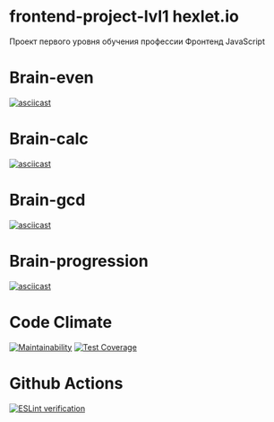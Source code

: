 # frontend-project-lvl1 hexlet.io

Проект первого уровня обучения профессии Фронтенд JavaScript

# Brain-even 
[![asciicast](https://asciinema.org/a/p5V3xOeEJFi3EVyz8PJ11Oxun.svg)](https://asciinema.org/a/p5V3xOeEJFi3EVyz8PJ11Oxun)

# Brain-calc
[![asciicast](https://asciinema.org/a/i6HL0BNcFPwFUsIaZ0ipJdHwk.svg)](https://asciinema.org/a/i6HL0BNcFPwFUsIaZ0ipJdHwk)

# Brain-gcd
[![asciicast](https://asciinema.org/a/6jzMJabWxf1w0eqxzrC58ojrm.svg)](https://asciinema.org/a/6jzMJabWxf1w0eqxzrC58ojrm)

# Brain-progression
[![asciicast](https://asciinema.org/a/dirF3C7pVAmNZh6oXLgiLuACw.svg)](https://asciinema.org/a/dirF3C7pVAmNZh6oXLgiLuACw)

# Code Climate
[![Maintainability](https://api.codeclimate.com/v1/badges/a99a88d28ad37a79dbf6/maintainability)](https://codeclimate.com/github/codeclimate/codeclimate/maintainability) [![Test Coverage](https://api.codeclimate.com/v1/badges/a99a88d28ad37a79dbf6/test_coverage)](https://codeclimate.com/github/codeclimate/codeclimate/test_coverage)

# Github Actions
[![ESLint verification](https://github.com/BairamovTimur/frontend-project-lvl1/workflows/ESLint%20verification/badge.svg?branch=master)](https://github.com/BairamovTimur/frontend-project-lvl1/actions?query=workflow%3A%22ESLint+verification%22)